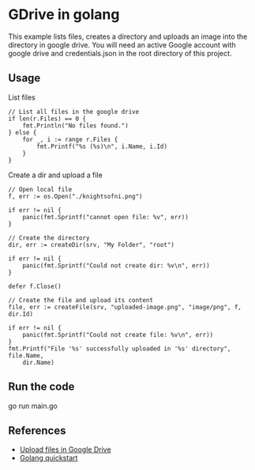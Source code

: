 # GDrive in golang

This example lists files, creates a directory and uploads an
image into the directory in google drive. You will need an 
active Google account with google drive and credentials.json 
in the root directory of this project. 

## Usage

List files
```golang
// List all files in the google drive
if len(r.Files) == 0 {
    fmt.Println("No files found.")
} else {
    for _, i := range r.Files {
        fmt.Printf("%s (%s)\n", i.Name, i.Id)
    }
}
```

Create a dir and upload a file
```golang
// Open local file
f, err := os.Open("./knightsofni.png")

if err != nil {
    panic(fmt.Sprintf("cannot open file: %v", err))
}

// Create the directory
dir, err := createDir(srv, "My Folder", "root")

if err != nil {
    panic(fmt.Sprintf("Could not create dir: %v\n", err))
}

defer f.Close()

// Create the file and upload its content
file, err := createFile(srv, "uploaded-image.png", "image/png", f, dir.Id)

if err != nil {
    panic(fmt.Sprintf("Could not create file: %v\n", err))
}
fmt.Printf("File '%s' successfully uploaded in '%s' directory", file.Name,
    dir.Name)
```

## Run the code

go run main.go


## References

* [Upload files in Google Drive](https://medium.com/@devtud/upload-files-in-google-drive-with-golang-and-google-drive-api-d686fb62f884)
* [Golang quickstart](https://developers.google.com/drive/api/v3/quickstart/go)